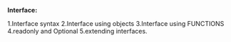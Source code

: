 **Interface:**

1.Interface syntax
2.Interface using objects
3.Interface using FUNCTIONS
4.readonly and Optional 
5.extending interfaces.

